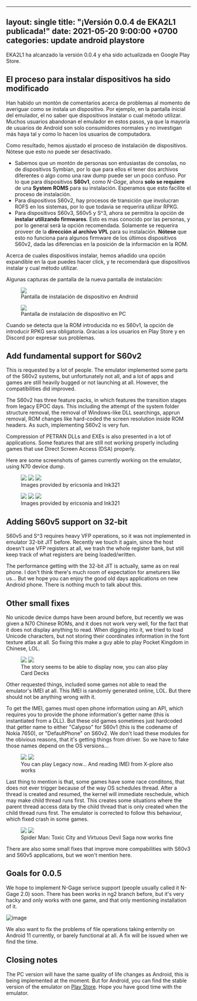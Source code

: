 
---
layout: single
title:  "¡Versión 0.0.4 de EKA2L1 publicada!"
date:   2021-05-20 9:00:00 +0700
categories: update android playstore
---

EKA2L1 ha alcanzado la versión 0.0.4 y eha sido actualizada en Google Play Store. 

## El proceso para instalar dispositivos ha sido modificado

Han habido un montón de comentarios acerca de problemas al momento de averiguar como se instala un dispositivo. Por ejemplo, en la pantalla inicial del emulador, el no saber que dispositivos instalar o cual método utilizar. Muchos usuarios abandonan el emulador en estos pasos, ya que la mayoría de usuarios de Android son solo consumidores normales y no investigan más haya tal y como lo hacen los usuarios de computadora.

Como resultado, hemos ajustado el proceso de instalación de dispositivos. Nótese que esto no puede ser desactivado.
- Sabemos que un montón de personas son entusiastas de consolas, no de dispositivos Symbian, por lo que para ellos el tener dos archivos diferentes o algo como una raw dump puede ser un poco confuso. Por lo que para dispositivos **S60v1**, como *N-Gage*, ahora **solo se requiere** de una **System ROMS** para su instalación. Esperamos que esto facilite el proceso de instalación.
- Para dispositivos S60v2, hay procesos de transición que involucran ROFS en los sistemas, por lo que todavia se requerira utilizar RPKG.
- Para dispositivos S60v3, S60v5 y S^3, ahora se permitira la opción de **instalar utilizando firmwares**. Esto es mas conocido por las personas, y por lo general será la opción recomendada. Solamente se requerira proveer de la **dirección al archivo VPL** para su instalación. **Nótese** que esto no funciona para algunos firmware de los últimos dispositivos S60v2, dada las diferencias en la posición de la información en la ROM.

Acerca de cuales dispositivos instalar, hemos añadido una opción expandible en la que puedes hacer click, y te recomendará que dispositivos instalar y cual método utilizar.

Algunas capturas de pantalla de la nueva pantalla de instalación:

<figure class="">
	<img src="https://cdn.discordapp.com/attachments/786228834638626867/844785034178986004/Screenshot_20210520-105346_EKA2L1.jpg">
	<figcaption>Pantalla de instalación de dispositivo en Android</figcaption>
</figure>

<figure class="">
	<img src="https://user-images.githubusercontent.com/25717050/118917060-445be380-b95a-11eb-8a70-6c4c8bb71578.png">
	<figcaption>Pantalla de instalación de dispositivo en PC</figcaption>
</figure>

Cuando se detecta que la ROM introducida no es S60v1, la opción de introducir RPKG sera obligatoría. Gracias a los usuarios en Play Store y en Discord por expresar sus problemas.

## Add fundamental support for S60v2

This is requested by a lot of people. The emulator implemented some parts of the S60v2 systems, but unfortunately not all, and a lot of apps and games are still heavily bugged or not launching at all. However, the compatibilities did improved.

The S60v2 has three feature packs, in which features the transition stages from legacy EPOC days. This including the attempt of the system folder structure removal, the removal of Windows-like DLL searchings, apprun removal, ROM changes like hard-coded the screen resolution inside ROM headers. As such, implementing S60v2 is very fun.

Compression of PETRAN DLLs and EXEs is also presented in a lot of applications. Some features that are still not working properly including games that use Direct Screen Access (DSA) properly.

Here are some screenshots of games currently working on the emulator, using N70 device dump.

<figure class="third">
	<img src="https://cdn.discordapp.com/attachments/703563521379663883/840340705734033519/Screenshot_20210508-043257910.jpg">
	<img src="https://cdn.discordapp.com/attachments/703563521379663883/835925072249618452/88.png">
	<img src="https://cdn.discordapp.com/attachments/703563521379663883/835931179512496148/Screenshot_20210426-003110162.jpg">
	<figcaption>Images provided by ericsonia and Ink321</figcaption>
</figure>

<figure class="third">
	<img src="https://media.discordapp.net/attachments/703563521379663883/835942982699974686/Screenshot_20210426-011828204.jpg?width=285&height=593">
	<img src="https://cdn.discordapp.com/attachments/703563521379663883/835918650602553424/7.png">
	<img src="https://cdn.discordapp.com/attachments/703563521379663883/835917090761342976/Screenshot_20210425-233538114.jpg">
	<figcaption>Images provided by ericsonia and Ink321</figcaption>
</figure>

## Adding S60v5 support on 32-bit

S60v5 and S^3 requires heavy VFP operations, so it was not implemented in emulator 32-bit JIT before. Recently we touch it again, since the host doesn't use VFP registers at all, we trash the whole register bank, but still keep track of what registers are being loaded/written.

The performance getting with the 32-bit JIT is actually, same as on real phone. I don't think there's much room of expectation for ameturers like us... But we hope you can enjoy the good old days applications on new Android phone. There is nothing much to talk about this.

## Other small fixes

No unicode device dumps have been around before, but recently we was given a N70 Chinese ROMs, and it does not work very well, for the fact that it does not display anything to read. When digging into it, we tried to load Unicode characters, but not storing their coordinates information in the font texture atlas at all. So fixing this make a guy able to play Pocket Kingdom in Chinese, LOL.

<figure class="half">
	<img src="https://cdn.discordapp.com/attachments/703563521379663883/841236525442400256/Screenshot_20210510_165245_com.github.eka2l1.jpg">
	<img src="https://cdn.discordapp.com/attachments/703563521379663883/841206165320237126/unknown.png">
	<figcaption>The story seems to be able to display now, you can also play Card Decks</figcaption>
</figure>

Other requested things, included some games not able to read the emulator's IMEI at all. This IMEI is randomly generated online, LOL. But there should not be anything wrong with it.

To get the IMEI, games must open phone information using an API, which requires you to provide the phone information's getter name (this is instantiated from a DLL). But these old games sometimes just hardcoded that getter name to either "Calypso" for S60v1 (this is the codename of Nokia 7650), or "DefaultPhone" on S60v2. We don't load these modules for the obivious reasons, that it's getting things from driver. So we have to fake those names depend on the OS versions...
  
<figure class="half">
	<img src="https://cdn.discordapp.com/attachments/703563521379663883/837025442631516170/111.png">
	<img src="https://cdn.discordapp.com/attachments/703563521379663883/837031936668467210/78.png">
	<figcaption>You can play Legacy now... And reading IMEI from X-plore also works</figcaption>
</figure>
  
Last thing to mention is that, some games have some race conditons, that does not ever trigger because of the way OS schedules thread. After a thread is created and resumed, the kernel will immediate reschedule, which may make child thread runs first. This creates some situations where the parent thread access data by the child thread that is only created when the child thread runs first. The emulator is corrected to follow this behaviour, which fixed crash in some games.

<figure class="half">
	<img src="https://cdn.discordapp.com/attachments/703563521379663883/840313459240992808/Screenshot_20210508-023938077.jpg">
	<img src="https://cdn.discordapp.com/attachments/703563521379663883/840298370576810045/78.png">
	<figcaption>Spider Man: Toxic City and Virtuous Devil Saga now works fine</figcaption>
</figure>
  
There are also some small fixes that improve more compabilities with S60v3 and S60v5 applications, but we won't mention here.
  
## Goals for 0.0.5
  
We hope to implement N-Gage serivce support (people usually called it N-Gage 2.0) soon. There has been works in ng2 branch before, but it's very hacky and only works with one game, and that only mentioning installation of it.

![image](https://user-images.githubusercontent.com/25717050/118920571-de268f00-b960-11eb-8f52-87cb082dc09c.png)
  
We also want to fix the problems of file operations taking enternity on Android 11 currently, or barely functional at all. A fix will be issued when we find the time.

## Closing notes
  
The PC version will have the same quality of life changes as Android, this is being implemented at the moment. But for Android, you can find the stable version of the emulator on [Play Store](https://play.google.com/store/apps/details?id=com.github.eka2l1). Hope you have good time with the emulator.
